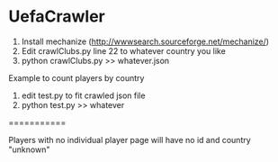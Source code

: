 UefaCrawler
===========

1) Install mechanize (http://wwwsearch.sourceforge.net/mechanize/)
2) Edit crawlClubs.py line 22 to whatever country you like
3) python crawlClubs.py >> whatever.json

Example to count players by country

1) edit test.py to fit crawled json file
2) python test.py >> whatever

===========

Players with no individual player page will have no id and country "unknown"